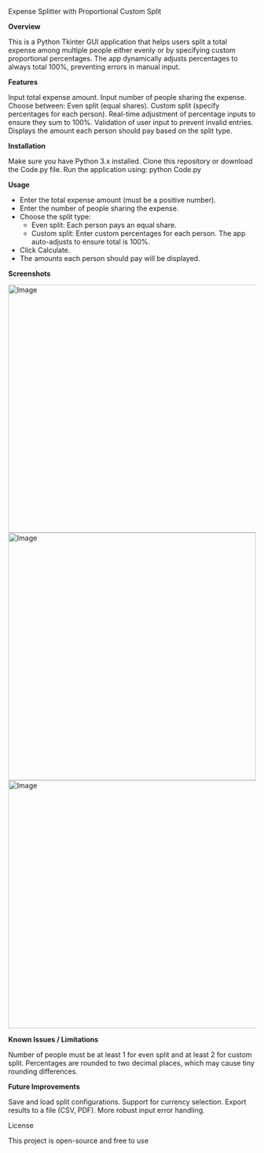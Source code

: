 Expense Splitter with Proportional Custom Split

**Overview**

This is a Python Tkinter GUI application that helps users split a total expense among multiple people either evenly or by specifying custom proportional percentages. The app dynamically adjusts percentages to always total 100%, preventing errors in manual input.

**Features**

Input total expense amount.
Input number of people sharing the expense.
Choose between:
Even split (equal shares).
Custom split (specify percentages for each person).
Real-time adjustment of percentage inputs to ensure they sum to 100%.
Validation of user input to prevent invalid entries.
Displays the amount each person should pay based on the split type.

              
**Installation**

Make sure you have Python 3.x installed.
Clone this repository or download the Code.py file.
Run the application using:
python Code.py

              
**Usage**

- Enter the total expense amount (must be a positive number).  
- Enter the number of people sharing the expense.  
- Choose the split type:  
  - Even split: Each person pays an equal share.  
  - Custom split: Enter custom percentages for each person. The app auto-adjusts to ensure total is 100%.  
- Click Calculate.  
- The amounts each person should pay will be displayed.

**Screenshots**


<img width="505" alt="Image" src="https://github.com/user-attachments/assets/48e206a7-d243-488c-b02a-6e242334e9b9" />

<img width="504" alt="Image" src="https://github.com/user-attachments/assets/c40959ae-389b-4950-bd27-27c906d2a535" />

<img width="505" alt="Image" src="https://github.com/user-attachments/assets/084e1e51-8ea3-42a2-9345-7ec877124946" />

**Known Issues / Limitations**

Number of people must be at least 1 for even split and at least 2 for custom split.
Percentages are rounded to two decimal places, which may cause tiny rounding differences.

 
**Future Improvements**

Save and load split configurations.
Support for currency selection.
Export results to a file (CSV, PDF).
More robust input error handling.

 
License

This project is open-source and free to use 
